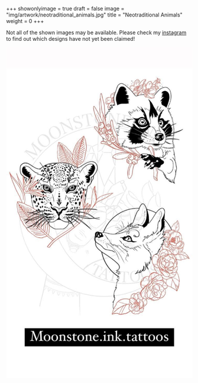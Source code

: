 +++
showonlyimage = true
draft = false
image = "img/artwork/neotraditional_animals.jpg"
title = "Neotraditional Animals"
weight = 0
+++

Not all of the shown images may be available. Please check my [instagram](https://www.instagram.com/moonstone.ink.tattoos)
to find out which designs have not yet been claimed!

![image](/img/artwork/neotraditional_animals.jpg)
